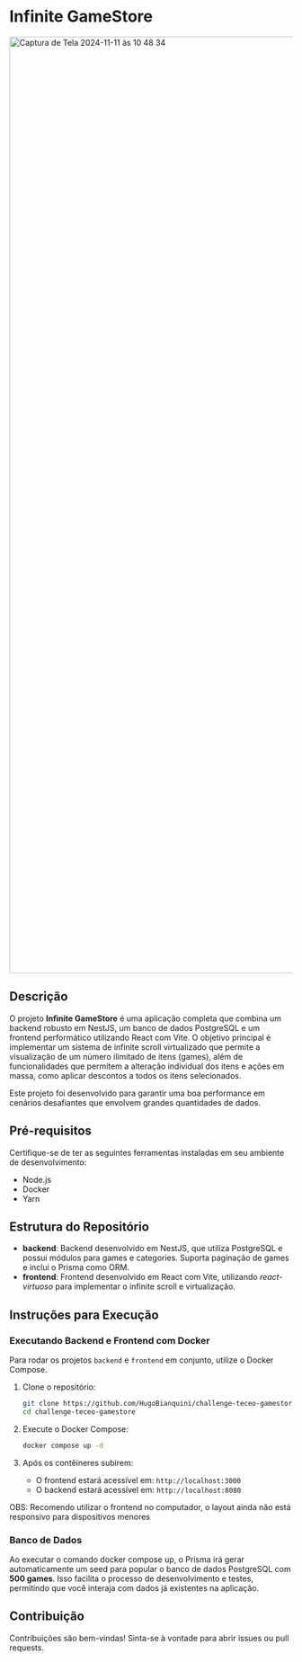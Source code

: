 # Infinite GameStore

<img width="1667" alt="Captura de Tela 2024-11-11 às 10 48 34" src="https://github.com/user-attachments/assets/aace806e-8fba-4940-afa3-1f3ef74e0880">

## Descrição

O projeto **Infinite GameStore** é uma aplicação completa que combina um backend robusto em NestJS, um banco de dados PostgreSQL e um frontend performático utilizando React com Vite. O objetivo principal é implementar um sistema de infinite scroll virtualizado que permite a visualização de um número ilimitado de itens (games), além de funcionalidades que permitem a alteração individual dos itens e ações em massa, como aplicar descontos a todos os itens selecionados.

Este projeto foi desenvolvido para garantir uma boa performance em cenários desafiantes que envolvem grandes quantidades de dados.

## Pré-requisitos

Certifique-se de ter as seguintes ferramentas instaladas em seu ambiente de desenvolvimento:

- Node.js
- Docker
- Yarn

## Estrutura do Repositório

- **backend**: Backend desenvolvido em NestJS, que utiliza PostgreSQL e possui módulos para games e categories. Suporta paginação de games e inclui o Prisma como ORM.
- **frontend**: Frontend desenvolvido em React com Vite, utilizando _react-virtuoso_ para implementar o infinite scroll e virtualização.

## Instruções para Execução

### Executando Backend e Frontend com Docker

Para rodar os projetos `backend` e `frontend` em conjunto, utilize o Docker Compose.

1. Clone o repositório:

   ```bash
   git clone https://github.com/HugoBianquini/challenge-teceo-gamestore.git
   cd challenge-teceo-gamestore
   ```

2. Execute o Docker Compose:

   ```bash
   docker compose up -d
   ```

3. Após os contêineres subirem:
   - O frontend estará acessível em: `http://localhost:3000`
   - O backend estará acessível em: `http://localhost:8080`

OBS: Recomendo utilizar o frontend no computador, o layout ainda não está responsivo para dispositivos menores

### Banco de Dados

Ao executar o comando docker compose up, o Prisma irá gerar automaticamente um seed para popular o banco de dados PostgreSQL com **500 games**. Isso facilita o processo de desenvolvimento e testes, permitindo que você interaja com dados já existentes na aplicação.

## Contribuição

Contribuições são bem-vindas! Sinta-se à vontade para abrir issues ou pull requests.
